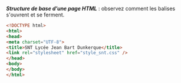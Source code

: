 _**Structure de base d’une page HTML**_ : observez comment les balises s'ouvrent et se ferment.
```html
<!DOCTYPE html>
<html>
<head>
<meta charset="UTF-8">
<title>SNT Lycée Jean Bart Dunkerque</title>
<link rel="stylesheet" href="style_snt.css" />
</head>
<body>
</body>
</html>
```
